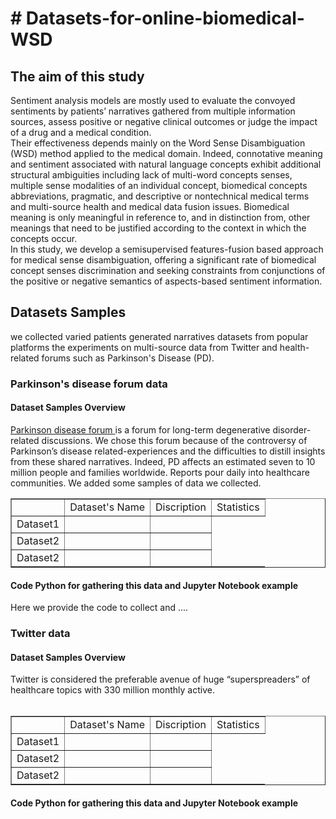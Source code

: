 
<h1># Datasets-for-online-biomedical-WSD </h1>

<h2> The aim of this study </h2>
<p> Sentiment analysis models are mostly used to evaluate the convoyed sentiments by patients’ narratives gathered from multiple information sources, assess positive or negative clinical outcomes or judge the impact of a drug and a medical condition.<br/> 
  Their effectiveness depends mainly on the Word Sense Disambiguation (WSD) method applied to the medical domain. Indeed, connotative meaning and sentiment associated with natural language concepts exhibit additional structural ambiguities including lack of multi-word concepts senses, multiple sense modalities of an individual concept, biomedical concepts abbreviations, pragmatic, and descriptive or nontechnical medical terms and multi-source health and medical data fusion issues. Biomedical meaning is only meaningful in reference to, and in distinction from, other meanings that need to be justified according to the context in which the concepts occur. <br/>
In this study, we develop a semisupervised features-fusion based approach for medical sense disambiguation, offering a significant rate of biomedical concept senses discrimination and seeking constraints from conjunctions of the positive or negative semantics of aspects-based sentiment information.

</p>
<h2> Datasets Samples </h2>
we collected varied patients generated narratives datasets from popular platforms  the experiments on multi-source data from Twitter and health-related forums such as Parkinson's Disease (PD). 
<h3> Parkinson's disease forum data </h3>
<h4> Dataset Samples Overview</h4>
<p> 
<a href ='https://parkinsonsnewstoday.com/forums/forums/topic/the-long-awaited-mannitol-interview/' target="_blank"> Parkinson disease forum </a> 
is a forum for long-term degenerative disorder-related discussions. We chose this forum because of the controversy of Parkinson’s disease related-experiences and the difficulties to distill insights from these shared narratives. Indeed, PD affects an estimated seven to 10 million people and families 
worldwide. Reports pour daily into healthcare communities. We added some samples of data we collected.  </br>
<table border = "1">
  
   <th> 
     <td> Dataset's Name</td>
     <td> Discription</td>
     <td> Statistics </td>
   </th>
   
   <tr> 
     <td> Dataset1 </td>
     <td> </td>
     <td> </td>
   </tr>
  
  <tr> 
     <td> Dataset2</td>
     <td> </td>
     <td> </td>
   </tr>
   
   <tr> 
     <td> Dataset2</td>
     <td> </td>
     <td> </td>
   </tr>
   </table>
   </p>
<h4> Code Python for gathering this data and Jupyter Notebook example</h4> Here we provide the code to collect and ....
<h3> Twitter data </h3>
<h4> Dataset Samples Overview</h4>
Twitter is considered the preferable avenue of huge “superspreaders” of healthcare topics with 330 million monthly active.</br>
 </br>
<table border = "1">
  
   <th> 
     <td> Dataset's Name</td>
     <td> Discription</td>
     <td> Statistics </td>
   </th>
   
   <tr> 
     <td> Dataset1 </td>
     <td> </td>
     <td> </td>
   </tr>
  
  <tr> 
     <td> Dataset2</td>
     <td> </td>
     <td> </td>
   </tr>
   
   <tr> 
     <td> Dataset2</td>
     <td> </td>
     <td> </td>
   </tr>
   </table>

<h4> Code Python for gathering this data and Jupyter Notebook example</h4>
